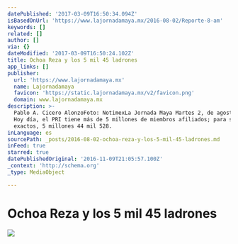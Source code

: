 ```yaml
---
datePublished: '2017-03-09T16:50:34.094Z'
isBasedOnUrl: 'https://www.lajornadamaya.mx/2016-08-02/Reporte-8-am'
keywords: []
related: []
author: []
via: {}
dateModified: '2017-03-09T16:50:24.102Z'
title: Ochoa Reza y los 5 mil 45 ladrones
app_links: []
publisher:
  url: 'https://www.lajornadamaya.mx'
  name: Lajornadamaya
  favicon: 'https://static.lajornadamaya.mx/v2/favicon.png'
  domain: www.lajornadamaya.mx
description: >-
  Pablo A. Cicero AlonzoFoto: NotimexLa Jornada Maya Martes 2, de agosto, 2016
  Hoy día, el PRI tiene más de 5 millones de miembros afiliados; para ser
  exactos, 5 millones 44 mil 528.
inLanguage: es
sourcePath: _posts/2016-08-02-ochoa-reza-y-los-5-mil-45-ladrones.md
inFeed: true
starred: true
datePublishedOriginal: '2016-11-09T21:05:57.100Z'
_context: 'http://schema.org'
_type: MediaObject

---
```

# Ochoa Reza y los 5 mil 45 ladrones
![](https://the-grid-user-content.s3-us-west-2.amazonaws.com/254f8358-73a7-4acf-ade3-21bfe9ea6e47.jpg)